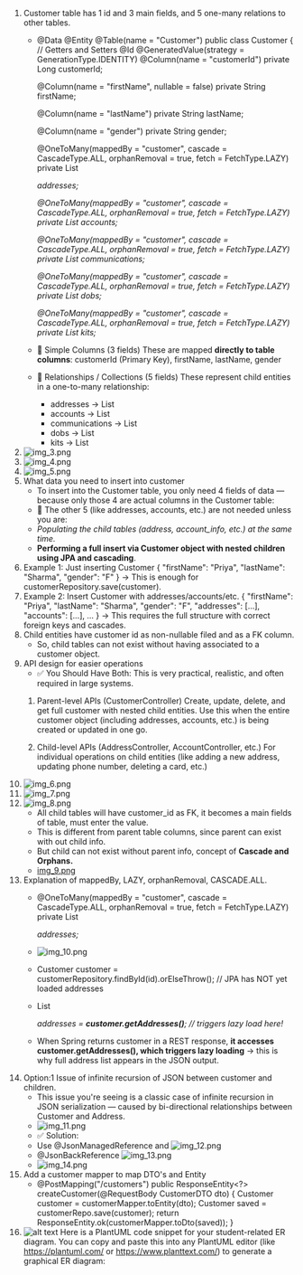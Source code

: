 1. Customer table has 1 id and 3 main fields, and 5 one-many relations to other tables. 
   -  @Data
      @Entity
      @Table(name = "Customer")
      public class Customer {
      // Getters and Setters
      @Id
      @GeneratedValue(strategy = GenerationType.IDENTITY)
      @Column(name = "customerId")
      private Long customerId;

      @Column(name = "firstName", nullable = false)
      private String firstName;

      @Column(name = "lastName")
      private String lastName;

      @Column(name = "gender")
      private String gender;

      @OneToMany(mappedBy = "customer", cascade = CascadeType.ALL, orphanRemoval = true, fetch = FetchType.LAZY)
      private List<Address> addresses;

      @OneToMany(mappedBy = "customer", cascade = CascadeType.ALL, orphanRemoval = true, fetch = FetchType.LAZY)
      private List<AccountInfo> accounts;

      @OneToMany(mappedBy = "customer", cascade = CascadeType.ALL, orphanRemoval = true, fetch = FetchType.LAZY)
      private List<Communication> communications;

      @OneToMany(mappedBy = "customer", cascade = CascadeType.ALL, orphanRemoval = true, fetch = FetchType.LAZY)
      private List<DOB> dobs;

      @OneToMany(mappedBy = "customer", cascade = CascadeType.ALL, orphanRemoval = true, fetch = FetchType.LAZY)
      private List<KitInfo> kits;
   - 🔹 Simple Columns (3 fields)
     These are mapped **directly to table columns**:
     customerId (Primary Key), firstName, lastName, gender
   - 🔹 Relationships / Collections (5 fields)
     These represent child entities in a one-to-many relationship:
     - addresses → List<Address>
     - accounts → List<AccountInfo>
     - communications → List<Communication> 
     - dobs → List<DOB>
     - kits → List<KitInfo>
2. ![img_3.png](img_3.png)
3. ![img_4.png](img_4.png)
4. ![img_5.png](img_5.png)
5. What data you need to insert into customer 
   - To insert into the Customer table, you only need 4 fields of data — because only those 4 are actual columns in the Customer table:
   - 🔁 The other 5 (like addresses, accounts, etc.) are not needed unless you are:
   - _Populating the child tables (address, account_info, etc.) at the same time._
   - **Performing a full insert via Customer object with nested children using JPA and cascading**.
6. Example 1: Just inserting Customer
   {
   "firstName": "Priya",
   "lastName": "Sharma",
   "gender": "F"
   }
   → This is enough for customerRepository.save(customer).
7. Example 2: Insert Customer with addresses/accounts/etc.
   {
   "firstName": "Priya",
   "lastName": "Sharma",
   "gender": "F",
   "addresses": [...],
   "accounts": [...],
   ...
   }
   → This requires the full structure with correct foreign keys and cascades.
8. Child entities have customer id as non-nullable filed and as a FK column. 
   - So, child tables can not exist without having associated to a customer object.
9. API design for easier operations 
   - ✅ You Should Have Both: This is very practical, realistic, and often required in large systems.
   1. Parent-level APIs (CustomerController)
      Create, update, delete, and get full customer with nested child entities.
      Use this when the entire customer object (including addresses, accounts, etc.) is being created or updated in one go.

   2. Child-level APIs (AddressController, AccountController, etc.)
      For individual operations on child entities (like adding a new address, updating phone number, deleting a card, etc.)
10. ![img_6.png](img_6.png)
11. ![img_7.png](img_7.png)
12. ![img_8.png](img_8.png)
    - All child tables will have customer_id as FK, it becomes a main fields of table, must enter the value. 
    - This is different from parent table columns, since parent can exist with out child info. 
    - But child can not exist without parent info, concept of **Cascade and Orphans.**
    - [img_9.png](img_9.png)
13. Explanation of mappedBy, LAZY, orphanRemoval, CASCADE.ALL.
    - @OneToMany(mappedBy = "customer", cascade = CascadeType.ALL, orphanRemoval = true, fetch = FetchType.LAZY)
      private List<Address> addresses;
    - ![img_10.png](img_10.png)

    - Customer customer = customerRepository.findById(id).orElseThrow();
      // JPA has NOT yet loaded addresses

    - List<Address> addresses = **customer.getAddresses()**; // triggers lazy load here!
    - When Spring returns customer in a REST response, **it accesses customer.getAddresses(), which triggers lazy loading** → this is why full address list appears in the JSON output.
14. Option:1 Issue of infinite recursion of JSON between customer and children.
    - This issue you're seeing is a classic case of infinite recursion in JSON serialization — caused by bi-directional relationships between Customer and Address. 
    - ![img_11.png](img_11.png)
    - ✅ Solution: 
    - Use @JsonManagedReference and 
    ![img_12.png](img_12.png)
    - @JsonBackReference
    ![img_13.png](img_13.png)
    - ![img_14.png](img_14.png)
15. Add a customer mapper to map DTO's and Entity
    - @PostMapping("/customers")
      public ResponseEntity<?> createCustomer(@RequestBody CustomerDTO dto) {
      Customer customer = customerMapper.toEntity(dto);
      Customer saved = customerRepo.save(customer);
      return ResponseEntity.ok(customerMapper.toDto(saved));
      }
16. ![alt text](image.png)
Here is a PlantUML code snippet for your student-related ER diagram. You can copy and paste this into any PlantUML editor (like https://plantuml.com/ or https://www.planttext.com/) to generate a graphical ER diagram:





